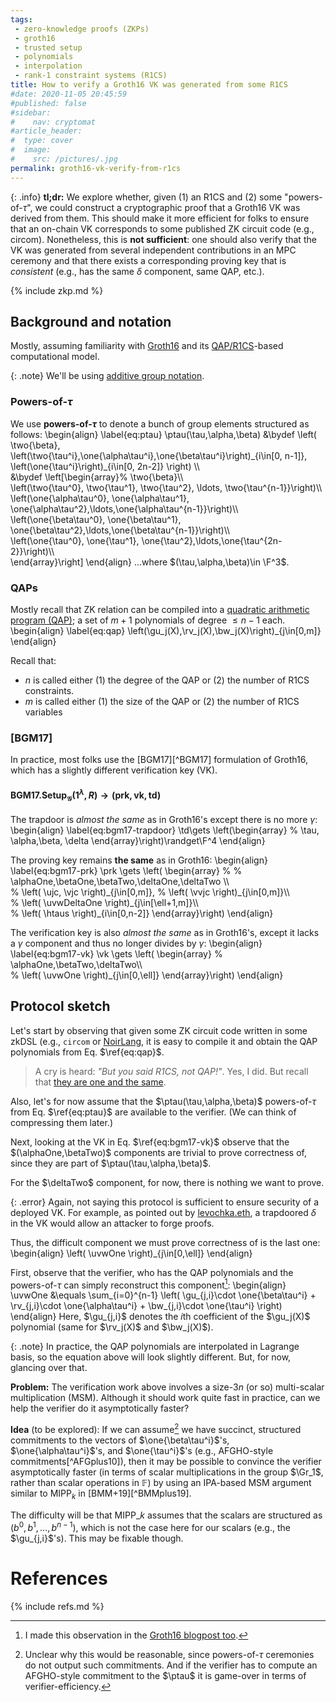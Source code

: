 ```yaml
---
tags:
 - zero-knowledge proofs (ZKPs)
 - groth16
 - trusted setup
 - polynomials
 - interpolation
 - rank-1 constraint systems (R1CS)
title: How to verify a Groth16 VK was generated from some R1CS
#date: 2020-11-05 20:45:59
#published: false
#sidebar:
#    nav: cryptomat
#article_header:
#  type: cover
#  image:
#    src: /pictures/.jpg
permalink: groth16-vk-verify-from-r1cs
---
```


{: .info}
**tl;dr:**
We explore whether, given (1) an R1CS and (2) some "powers-of-$\tau$", we could construct a cryptographic proof that a Groth16 VK was derived from them.
This should make it more efficient for folks to ensure that an on-chain VK corresponds to some published ZK circuit code (e.g., circom).
Nonetheless, this is **not sufficient**: one should also verify that the VK was generated from several independent contributions in an MPC ceremony and that there exists a corresponding proving key that is _consistent_ (e.g., has the same $\delta$ component, same QAP, etc.).

<!--more-->

<!-- Here you can define LaTeX macros -->
<div style="display: none;">$
%
\def\one#1{\left[#1\right]_\textcolor{green}{1}} <!-- \_ -->
\def\two#1{\left[#1\right]_\textcolor{red}{2}}
\def\three#1{\left[#1\right]_\textcolor{blue}{\top}}
\def\pair#1#2{e\left(#1, #2\right)}
\def\bp{\mathcal{G}}
%
\def\gu{\textcolor{magenta}{u}}
\def\rv{\textcolor{red}{v}}
\def\bw{\textcolor{blue}{w}}
%
\def\relqap{\mathsf{QAP}\text{-}\mathsf{SAT}^{\gu_j,\rv_j,\bw_j}_{n,m}}
%
\def\crs#1{\textcolor{green}{#1}}
%
\def\bgmSetup{\mathsf{BGM17}.\mathsf{Setup}}
\def\grothSetup{\mathsf{Groth16}.\mathsf{Setup}}
\def\grothProve{\mathsf{Groth16}.\mathsf{Prove}}
\def\grothVerify{\mathsf{Groth16}.\mathsf{Verify}}
\def\grothBatchVerify{\mathsf{Groth16}.\mathsf{BatchVerify}}
\def\grothSim{\mathsf{Groth16}.\mathsf{Simulate}}
\def\grothRerand{\mathsf{Groth16}.\mathsf{Rerand}}
\def\grothBlind{\mathsf{Groth16}.\mathsf{Blind}}
\def\grothBlindVerify{\mathsf{Groth16}.\mathsf{BlindVerify}}
%
\def\alphabeta{\crs{\three{\alpha\beta}}}
%
\def\alphaOne{\crs{\one{\alpha}}}
\def\betaOne{\crs{\one{\beta}}}
\def\deltaOne{\crs{\one{\delta}}}
\def\betaTwo{\crs{\two{\beta}}}
\def\gammaTwo{\crs{\two{\gamma}}}
\def\deltaTwo{\crs{\two{\delta}}}
%
\def\ujc{\crs{\one{u_j(\tau)}}}
\def\vjc{\crs{\one{v_j(\tau)}}} 
%
\def\vvjc{\crs{\two{v_j(\tau)}}}
%
\def\uvw{\crs{\beta u_j(\tau) + \alpha v_j(\tau) + w_j(\tau)}}
\def\uvwOne{\one{\uvw}}
\def\uvwOneCol{\one{\beta\gu_j(\tau) + \alpha\rv_j(\tau) + \bw_j(\tau)}}
\def\uvwDeltaOne{\crs{\one{\frac{\uvw}{\delta}}}}
\def\uvwDeltaOneCol{\one{\frac{\beta\gu_j(\tau) + \alpha\rv_j(\tau) + \bw_j(\tau)}{\delta}}}
%
\def\tauN{\one{\tau^i(\tau^n - 1)}}
\def\tauNdelta{\one{\frac{\tau^i(\tau^n - 1)}{\delta}}}
\def\htaus{\crs{\one{\frac{\lagr_i(\tau) (\tau^n - 1)}{\delta}}}}
%
\def\uvwgamma{\crs{\frac{\beta u_j(\tau) + \alpha v_j(\tau) + w_j(\tau)}{\gamma}}}
\def\uvwGammaOne{\crs{\one{\uvwgamma}}}
%
\def\rk{\blue{r_k}}
\def\Uj{\crs{U_j}}
\def\Vj{\crs{V_j}}
\def\VjOne{\crs{\one{V_j}}}
%
\def\otau{\orange{\tilde{\tau}}}
\def\oalpha{\orange{\tilde{\alpha}}}
\def\obeta{\orange{\tilde{\beta}}}
%
\def\btau{\blue{\bar{\tau}}}
\def\balpha{\blue{\bar{\alpha}}}
\def\bbeta{\blue{\bar{\beta}}}
%
\def\odelta{\orange{\tilde{\delta}}}
\def\bdelta{\blue{\bar{\delta}}}
%
\def\ptau{\mathsf{ptau}}
\def\outTwo{\mathsf{qp}}
%
\def\trx{\mathsf{trx}}
%
\def\phaseOneInit{\mathsf{Phase}_1.\mathsf{Init}}
\def\phaseOneContribute{\mathsf{Phase}_1.\mathsf{Contribute}}
\def\phaseOneVerify{\mathsf{Phase}_1.\mathsf{Verify}}
%
\def\phaseTwoInit{\mathsf{Phase}_2.\mathsf{Init}}
\def\phaseTwoContribute{\mathsf{Phase}_2.\mathsf{Contribute}}
\def\phaseTwoVerify{\mathsf{Phase}_2.\mathsf{Verify}}
%
\def\pok{\mathsf{pok}}
\def\hashPokNoArg{\mathcal{H}} % conditionals on # of args don't really work
\def\hashPok#1{\hashPokNoArg\left(#1\right)}
$</div> <!-- $ -->

{% include zkp.md %}

## Background and notation

Mostly, assuming familiarity with [Groth16](/groth16) and its [QAP/R1CS](/qap-r1cs)-based computational model.

{: .note}
We'll be using [additive group notation](/groth16#pairing-friendly-groups).

### Powers-of-$\tau$

We use **powers-of-$\tau$** to denote a bunch of group elements structured as follows:
\begin{align}
\label{eq:ptau}
\ptau(\tau,\alpha,\beta)
&\bydef 
\left(
    \two{\beta},
    \left(\two{\tau^i},\one{\alpha\tau^i},\one{\beta\tau^i}\right)\_{i\in[0, n-1]},
    \left(\one{\tau^i}\right)\_{i\in[0, 2n-2]}
\right)
\\\\\
&\bydef
\left\[\begin{array}%
    \two{\beta}\\\\\
    \left(\two{\tau^0}, \two{\tau^1}, \two{\tau^2}, \ldots, \two{\tau^{n-1}}\right)\\\\\
    \left(\one{\alpha\tau^0}, \one{\alpha\tau^1}, \one{\alpha\tau^2},\ldots,\one{\alpha\tau^{n-1}}\right)\\\\\
    \left(\one{\beta\tau^0}, \one{\beta\tau^1}, \one{\beta\tau^2},\ldots,\one{\beta\tau^{n-1}}\right)\\\\\
    \left(\one{\tau^0}, \one{\tau^1}, \one{\tau^2},\ldots,\one{\tau^{2n-2}}\right)\\\\\
\end{array}\right\]
\end{align}
...where $(\tau,\alpha,\beta)\in \F^3$.

### QAPs

Mostly recall that ZK relation can be compiled into a [quadratic arithmetic program (QAP)](/groth16#qaps); a set of $m+1$ polynomials of degree $\le n-1$ each.
\begin{align}
\label{eq:qap}
\left(\gu_j(X),\rv_j(X),\bw_j(X)\right)_{j\in[0,m]}
\end{align}

Recall that:
 - $n$ is called either (1) the degree of the QAP or (2) the number of R1CS constraints.
 - $m$ is called either (1) the size of the QAP or (2) the number of R1CS variables

### [BGM17]

In practice, most folks use the [BGM17][^BGM17] formulation of Groth16, which has a slightly different verification key (VK).

#### $\mathsf{BGM17.Setup}_\mathcal{G}(1^\lambda, R)\rightarrow (\mathsf{prk},\mathsf{vk},\mathsf{td})$

The trapdoor is _almost the same_ as in Groth16's except there is no more $\gamma$:
\begin{align}
\label{eq:bgm17-trapdoor}
\td\gets \left(\begin{array} %
\tau,
\alpha,\beta,
\delta
\end{array}\right)\randget\F^4
\end{align}

The proving key remains **the same** as in Groth16:
\begin{align}
\label{eq:bgm17-prk}
\prk \gets \left(
\begin{array} %
%
\alphaOne,\betaOne,\betaTwo,\deltaOne,\deltaTwo
\\\\\
%
\left(
    \ujc, \vjc
\right)\_{j\in[0,m]},
%
\left(
    \vvjc
\right)\_{j\in[0,m]}\\\\\
%
\left(
    \uvwDeltaOne
\right)\_{j\in[\ell+1,m]}\\\\\
%
\left(
    \htaus
\right)\_{i\in[0,n-2]}
\end{array}\right)
\end{align}

The verification key is also _almost the same_ as in Groth16's, except it lacks a $\gamma$ component and thus no longer divides by $\gamma$:
\begin{align}
\label{eq:bgm17-vk}
\vk \gets \left(
\begin{array} %
\alphaOne,\betaTwo,\deltaTwo\\\\\
%
\left(
    \uvwOne
\right)\_{j\in[0,\ell]}
\end{array}\right)
\end{align}

## Protocol sketch

Let's start by observing that given some ZK circuit code written in some zkDSL (e.g., `circom` or [NoirLang](https://x.com/NoirLang), it is easy to compile it and obtain the QAP polynomials from Eq. $\ref{eq:qap}$.

 > A cry is heard: _"But you said R1CS, not QAP!"_.
 > Yes, I did. But recall that [they are one and the same](/qap-r1cs).

Also, let's for now assume that the $\ptau(\tau,\alpha,\beta)$ powers-of-$\tau$ from Eq. $\ref{eq:ptau}$ are available to the verifier. (We can think of compressing them later.) 

Next, looking at the VK in Eq. $\ref{eq:bgm17-vk}$ observe that the $(\alphaOne,\betaTwo)$ components are trivial to prove correctness of, since they are part of $\ptau(\tau,\alpha,\beta)$. 

For the $\deltaTwo$ component, for now, there is nothing we want to prove.

{: .error}
Again, not saying this protocol is sufficient to ensure security of a deployed VK.
For example, as pointed out by [levochka.eth](https://x.com/levs57/status/1899511053383254019), a trapdoored $\delta$ in the VK would allow an attacker to forge proofs.

Thus, the difficult component we must prove correctness of is the last one:
\begin{align}
\left(
    \uvwOne
\right)\_{j\in[0,\ell]}
\end{align}

First, observe that the verifier, who has the QAP polynomials and the powers-of-$\tau$ can simply reconstruct this component[^pp-phase-2]:
\begin{align}
\uvwOne &\equals 
  \sum\_{i=0}^{n-1} \left( \gu\_{j,i}\cdot \one{\beta\tau^i} + \rv\_{j,i}\cdot \one{\alpha\tau^i} + \bw\_{j,i}\cdot \one{\tau^i} \right)
\end{align}
Here, $\gu_{j,i}$ denotes the $i$th coefficient of the $\gu_j(X)$ polynomial (same for $\rv_j(X)$ and $\bw_j(X)$).

{: .note}
In practice, the QAP polynomials are interpolated in Lagrange basis, so the equation above will look slightly different. But, for now, glancing over that.

**Problem:** The verification work above involves a size-$3n$ (or so) multi-scalar multiplication (MSM).
Although it should work quite fast in practice, can we help the verifier do it asymptotically faster?

**Idea** (to be explored): If we can assume[^can-we] we have succinct, structured commitments to the vectors of $\one{\beta\tau^i}$'s, $\one{\alpha\tau^i}$'s, and $\one{\tau^i}$'s (e.g., AFGHO-style commitments[^AFGplus10]), then it may be possible to convince the verifier asymptotically faster (in terms of scalar multiplications in the group $\Gr_1$, rather than scalar operations in $\mathbb{F}$) by using an IPA-based MSM argument similar to $\mathsf{MIPP}_k$ in [BMM+19][^BMMplus19].

The difficulty will be that $\mathsf{MIPP}\_k$ assumes that the scalars are structured as $(b^0, b^1, \ldots, b^{n-1})$, which is not the case here for our scalars (e.g., the $\gu_{j,i}$'s). 
This may be fixable though.

# References

[^can-we]: Unclear why this would be reasonable, since powers-of-$\tau$ ceremonies do not output such commitments. And if the verifier has to compute an AFGHO-style commitment to the $\ptau$ it is game-over in terms of verifier-efficiency.
[^pp-phase-2]: I made this observation in the [Groth16 blogpost too](/groth16#post-processing-phase-1-and-phase-2-into-a-bgm17-prk-and-vk).

{% include refs.md %}
